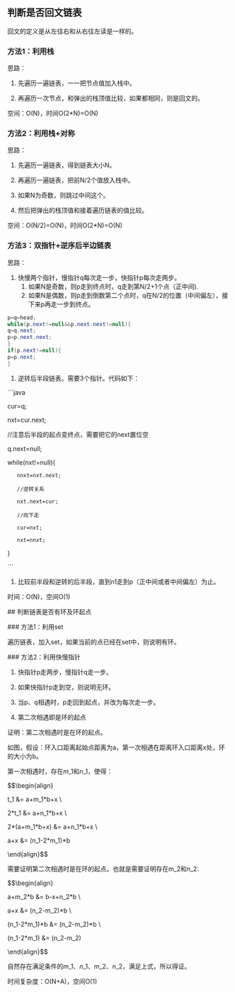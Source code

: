 ## 判断是否回文链表

回文的定义是从左往右和从右往左读是一样的。

### 方法1：利用栈

思路：

1. 先遍历一遍链表，一一把节点值加入栈中。

2. 再遍历一次节点，和弹出的栈顶值比较，如果都相同，则是回文的。

空间：O\(N\)，时间O\(2\*N\)=O\(N\)

### 方法2：利用栈+对称

思路：

1. 先遍历一遍链表，得到链表大小N。

2. 再遍历一遍链表，把前N/2个值放入栈中。

3. 如果N为奇数，则跳过中间这个。

4. 然后把弹出的栈顶值和接着遍历链表的值比较。

空间：O\(N/2\)=O\(N\)，时间O\(2\*N\)=O\(N\)

### 方法3：双指针+逆序后半边链表

思路：

1. 快慢两个指针，慢指针q每次走一步，快指针p每次走两步。
   1. 如果N是奇数，则p走到终点时，q走到第N/2+1个点（正中间\).
   2. 如果N是偶数，则p走到倒数第二个点时，q在N/2的位置（中间偏左），接下来p再走一步到终点。

```java
p=q=head;
while(p.next!=null&&p.next.next!=null){
q=q.next;
p=p.next.next;
}
if(p.next!=null){
p=p.next;
}
```



1. 逆转后半段链表。需要3个指针。代码如下：

\`\`\`java

cur=q;

nxt=cur.next;

//注意后半段的起点变终点，需要把它的next置位空

q.next=null;

while\(nxt!=null\){

```
   nnxt=nxt.next;

   //逆转关系

   nxt.next=cur;

   //向下走

   cur=nxt;

   nxt=nnxt;
```

}

\`\`\`

1. 比较前半段和逆转的后半段，直到n1走到p（正中间或者中间偏左）为止。

时间：O\(N\)，空间O\(1\)

\#\# 判断链表是否有环及环起点

\#\#\# 方法1：利用set

遍历链表，加入set，如果当前的点已经在set中，则说明有环。

\#\#\# 方法2：利用快慢指针

1. 快指针p走两步，慢指针q走一步。

2. 如果快指针p走到空，则说明无环。

3. 当p、q相遇时，p走回到起点，并改为每次走一步。

4. 第二次相遇即是环的起点

证明：第二次相遇时是在环的起点。

如图，假设：环入口距离起始点距离为a，第一次相遇在距离环入口距离x处，环的大小为b。

第一次相遇时，存在$m\_1$和$n\_1$，使得：

$$\begin{align}

t\_1 &= a+m\_1\*b+x \

2\*t\_1 &= a+n\_1\*b+x  \

2\*\(a+m\_1\*b+x\) &= a+n\_1\*b+x \

a+x &= \(n\_1-2\*m\_1\)\*b

\end{align}$$

需要证明第二次相遇时是在环的起点。也就是需要证明存在m\_2和n\_2:

$$\begin{align}

a+m\_2\*b &= b-x+n\_2\*b \

a+x &= \(n\_2-m\_2\)\*b \

\(n\_1-2\*m\_1\)\*b &= \(n\_2-m\_2\)\*b \

\(n\_1-2\*m\_1\) &= \(n\_2-m\_2\)

\end{align}$$

自然存在满足条件的$m\_1$、$n\_1$、$m\_2$、$n\_2$，满足上式，所以得证。

时间复杂度：O\(N+A\)，空间O\(1\)

